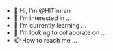 - 👋 Hi, I’m @HITimran
- 👀 I’m interested in ...
- 🌱 I’m currently learning ...
- 💞️ I’m looking to collaborate on ...
- 📫 How to reach me ...

<!---
HITimran/HITimran is a ✨ special ✨ repository because its `README.md` (this file) appears on your GitHub profile.
You can click the Preview link to take a look at your changes.
--->
